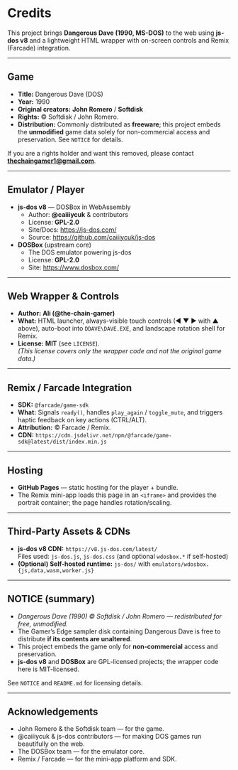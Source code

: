 # Credits

This project brings **Dangerous Dave (1990, MS-DOS)** to the web using **js-dos v8** and a lightweight HTML wrapper with on-screen controls and Remix (Farcade) integration.

---

## Game

- **Title:** Dangerous Dave (DOS)
- **Year:** 1990
- **Original creators:** **John Romero** / **Softdisk**
- **Rights:** © Softdisk / John Romero.  
- **Distribution:** Commonly distributed as **freeware**; this project embeds the **unmodified** game data solely for non-commercial access and preservation. See `NOTICE` for details.

If you are a rights holder and want this removed, please contact **thechaingamer1@gmail.com**.

---

## Emulator / Player

- **js-dos v8** — DOSBox in WebAssembly  
  - Author: **@caiiiycuk** & contributors  
  - License: **GPL-2.0**  
  - Site/Docs: https://js-dos.com/  
  - Source: https://github.com/caiiiycuk/js-dos
- **DOSBox** (upstream core)  
  - The DOS emulator powering js-dos  
  - License: **GPL-2.0**  
  - Site: https://www.dosbox.com/

---

## Web Wrapper & Controls

- **Author:** **Ali (@the-chain-gamer)**
- **What:** HTML launcher, always-visible touch controls (◀ ▼ ▶ with ▲ above), auto-boot into `DDAVE\DAVE.EXE`, and landscape rotation shell for Remix.
- **License:** **MIT** (see `LICENSE`).  
  *(This license covers only the wrapper code and not the original game data.)*

---

## Remix / Farcade Integration

- **SDK:** `@farcade/game-sdk`
- **What:** Signals `ready()`, handles `play_again` / `toggle_mute`, and triggers haptic feedback on key actions (CTRL/ALT).
- **Attribution:** © Farcade / Remix.  
- **CDN:** `https://cdn.jsdelivr.net/npm/@farcade/game-sdk@latest/dist/index.min.js`

---

## Hosting

- **GitHub Pages** — static hosting for the player + bundle.
- The Remix mini-app loads this page in an `<iframe>` and provides the portrait container; the page handles rotation/scaling.

---

## Third-Party Assets & CDNs

- **js-dos v8 CDN:** `https://v8.js-dos.com/latest/`  
  Files used: `js-dos.js`, `js-dos.css` (and optional `wdosbox.*` if self-hosted)
- **(Optional) Self-hosted runtime:** `js-dos/` with `emulators/wdosbox.{js,data,wasm,worker.js}`

---

## NOTICE (summary)

- *Dangerous Dave (1990) © Softdisk / John Romero — redistributed for free, unmodified.*  
- The Gamer’s Edge sampler disk containing Dangerous Dave is free to distribute **if its contents are unaltered**.  
- This project embeds the game only for **non-commercial** access and preservation.  
- **js-dos v8** and **DOSBox** are GPL-licensed projects; the wrapper code here is MIT-licensed.

See `NOTICE` and `README.md` for licensing details.

---

## Acknowledgements

- John Romero & the Softdisk team — for the game.
- @caiiiycuk & js-dos contributors — for making DOS games run beautifully on the web.
- The DOSBox team — for the emulator core.
- Remix / Farcade — for the mini-app platform and SDK.
